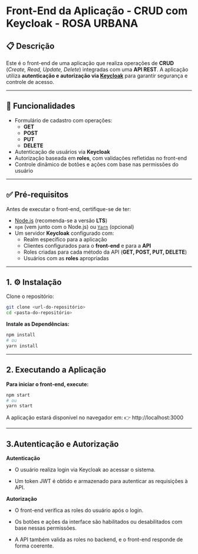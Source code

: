 # Front-End da Aplicação - CRUD com Keycloak - ROSA URBANA

## 📋 Descrição

Este é o front-end de uma aplicação que realiza operações de **CRUD** (_Create, Read, Update, Delete_) integradas com uma **API REST**. A aplicação utiliza **autenticação e autorização via [Keycloak](w)** para garantir segurança e controle de acesso.

---

## 🚀 Funcionalidades

- Formulário de cadastro com operações:
  - **GET**
  - **POST**
  - **PUT**
  - **DELETE**
- Autenticação de usuários via **Keycloak**
- Autorização baseada em **roles**, com validações refletidas no front-end
- Controle dinâmico de botões e ações com base nas permissões do usuário

---

## ✅ Pré-requisitos

Antes de executar o front-end, certifique-se de ter:

- [Node.js](w) (recomenda-se a versão **LTS**)
- `npm` (vem junto com o Node.js) ou [`Yarn`](w) (opcional)
- Um servidor **Keycloak** configurado com:
  - Realm específico para a aplicação
  - Clientes configurados para o **front-end** e para a **API**
  - Roles criadas para cada método da API (**GET, POST, PUT, DELETE**)
  - Usuários com as **roles** apropriadas

---

## 1. ⚙️ Instalação

Clone o repositório:

```bash
git clone <url-do-repositório>
cd <pasta-do-repositório>
```

**Instale as Dependências:**

```bash
npm install
# ou
yarn install
```

---

## 2. Executando a Aplicação

**Para iniciar o front-end, execute:**

```bash
npm start
# ou
yarn start
```

A aplicação estará disponível no navegador em:
👉 http://localhost:3000

---

## 3.Autenticação e Autorização

**Autenticação**

- O usuário realiza login via Keycloak ao acessar o sistema.

- Um token JWT é obtido e armazenado para autenticar as requisições à API.

**Autorização**

- O front-end verifica as roles do usuário após o login.

- Os botões e ações da interface são habilitados ou desabilitados com base nessas permissões.

- A API também valida as roles no backend, e o front-end responde de forma coerente.
